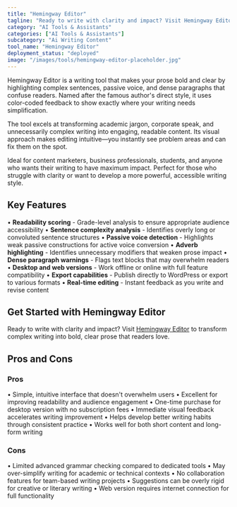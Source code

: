 ```yaml
---
title: "Hemingway Editor"
tagline: "Ready to write with clarity and impact? Visit Hemingway Editor to transform c..."
category: "AI Tools & Assistants"
categories: ["AI Tools & Assistants"]
subcategory: "Ai Writing Content"
tool_name: "Hemingway Editor"
deployment_status: "deployed"
image: "/images/tools/hemingway-editor-placeholder.jpg"
---
```

Hemingway Editor is a writing tool that makes your prose bold and clear by highlighting complex sentences, passive voice, and dense paragraphs that confuse readers. Named after the famous author's direct style, it uses color-coded feedback to show exactly where your writing needs simplification.

The tool excels at transforming academic jargon, corporate speak, and unnecessarily complex writing into engaging, readable content. Its visual approach makes editing intuitive—you instantly see problem areas and can fix them on the spot.

Ideal for content marketers, business professionals, students, and anyone who wants their writing to have maximum impact. Perfect for those who struggle with clarity or want to develop a more powerful, accessible writing style.

## Key Features

• **Readability scoring** - Grade-level analysis to ensure appropriate audience accessibility
• **Sentence complexity analysis** - Identifies overly long or convoluted sentence structures
• **Passive voice detection** - Highlights weak passive constructions for active voice conversion
• **Adverb highlighting** - Identifies unnecessary modifiers that weaken prose impact
• **Dense paragraph warnings** - Flags text blocks that may overwhelm readers
• **Desktop and web versions** - Work offline or online with full feature compatibility
• **Export capabilities** - Publish directly to WordPress or export to various formats
• **Real-time editing** - Instant feedback as you write and revise content

## Get Started with Hemingway Editor

Ready to write with clarity and impact? Visit [Hemingway Editor](https://hemingwayapp.com) to transform complex writing into bold, clear prose that readers love.

## Pros and Cons

### Pros
• Simple, intuitive interface that doesn't overwhelm users
• Excellent for improving readability and audience engagement
• One-time purchase for desktop version with no subscription fees
• Immediate visual feedback accelerates writing improvement
• Helps develop better writing habits through consistent practice
• Works well for both short content and long-form writing

### Cons
• Limited advanced grammar checking compared to dedicated tools
• May over-simplify writing for academic or technical contexts
• No collaboration features for team-based writing projects
• Suggestions can be overly rigid for creative or literary writing
• Web version requires internet connection for full functionality
